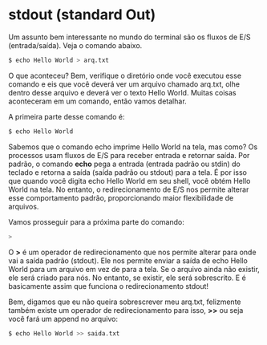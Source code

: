 # stdout (standard Out)

Um assunto bem interessante no mundo do terminal são os fluxos de E/S (entrada/saída). Veja o comando abaixo.

```bash
$ echo Hello World > arq.txt
```

O que aconteceu? Bem, verifique o diretório onde você executou esse comando e eis que você deverá ver um arquivo chamado arq.txt, olhe dentro desse arquivo e deverá ver o texto Hello World. Muitas coisas aconteceram em um comando, então vamos detalhar.

A primeira parte desse comando é:

```bash
$ echo Hello World
```

Sabemos que o comando echo imprime Hello World na tela, mas como? Os processos usam fluxos de E/S para receber entrada e retornar saída. Por padrão, o comando **echo** pega a entrada (entrada padrão ou stdin) do teclado e retorna a saída (saída padrão ou stdout) para a tela. É por isso que quando você digita echo Hello World em seu shell, você obtém Hello World na tela. No entanto, o redirecionamento de E/S nos permite alterar esse comportamento padrão, proporcionando maior flexibilidade de arquivos.

Vamos prosseguir para a próxima parte do comando:

```bash
>
```

O **\>** é um operador de redirecionamento que nos permite alterar para onde vai a saída padrão (stdout). Ele nos permite enviar a saída de echo Hello World para um arquivo em vez de para a tela. Se o arquivo ainda não existir, ele será criado para nós. No entanto, se existir, ele será sobrescrito. E é basicamente assim que funciona o redirecionamento stdout!

Bem, digamos que eu não queira sobrescrever meu arq.txt, felizmente também existe um operador de redirecionamento para isso, **\>>** ou seja você fará um append no arquivo:

```bash
$ echo Hello World >> saida.txt
```

&nbsp;